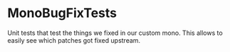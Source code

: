 MonoBugFixTests
===============

Unit tests that test the things we fixed in our custom mono. This allows to easily see which patches got fixed upstream.
